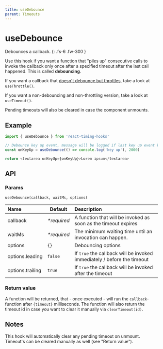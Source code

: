 ```yaml
---
title: useDebounce
parent: Timeouts
---
```


# useDebounce

Debounces a callback.
{: .fs-6 .fw-300 }

Use this hook if you want a function that "piles up" consecutive calls to invoke the callback only once after a
specified timeout after the last call happened. This is called **debouncing**.

If you want a callback that [doesn't debounce but throttles][thr-vs-deb], take a look at `useThrottle()`.
 
If you want a non-debouncing and non-throttling version, take a look at `useTimeout()`.

Pending timeouts will also be cleared in case the component unmounts.

## Example

```javascript
import { useDebounce } from 'react-timing-hooks'

// Debounce key up event, message will be logged if last key up event has been more than 2 seconds ago.
const onKeyUp = useDebounce(() => console.log('key up'), 2000)

return <textarea onKeyUp={onKeyUp}>Lorem ipsum</textarea>
```

## API

### Params

`useDebounce(callback, waitMs, options)`

| Name             | Default     | Description                                                             |
|:-----------------|-------------|:------------------------------------------------------------------------|
| callback         | _*required_ | A function that will be invoked as soon as the timeout expires          |
| waitMs           | _*required_ | The minimum waiting time until an invocation can happen.                |
| options          | `{}`        | Debouncing options                                                      |
| options.leading  | `false`     | If `true` the callback will be invoked immediately / before the timeout |
| options.trailing | `true`      | If `true` the callback will be invoked after the timeout                |


### Return value

A function will be returned, that - once executed - will run the `callback`-function after `{timeout}` milliseconds.
The function will also return the timeout id in case you want to clear it manually via `clearTimeout(id)`.

## Notes

This hook will automatically clear any pending timeout on unmount. Timeout's can be cleared manually as well (see "Return value").

[thr-vs-deb]: https://css-tricks.com/the-difference-between-throttling-and-debouncing/
